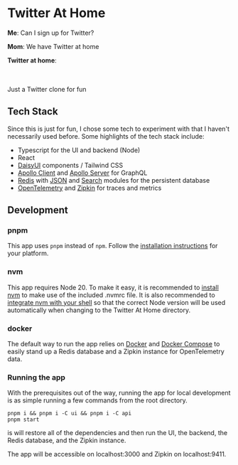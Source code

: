 # Twitter At Home
**Me**: Can I sign up for Twitter?

**Mom**: We have Twitter at home

**Twitter at home**:
<br/><br/><br/>

Just a Twitter clone for fun

## Tech Stack

Since this is just for fun, I chose some tech to experiment with that I haven't necessarily used before. Some highlights of the tech stack include:

* Typescript for the UI and backend (Node)
* React
* [DaisyUI](https://daisyui.com/) components / Tailwind CSS
* [Apollo Client](https://www.apollographql.com/docs/react/) and [Apollo Server](https://www.apollographql.com/docs/apollo-server/) for GraphQL
* [Redis](https://redis.io/) with [JSON](https://redis.io/docs/data-types/json/) and [Search](https://redis.io/docs/interact/search-and-query/) modules for the persistent database
* [OpenTelemetry](https://opentelemetry.io/docs/instrumentation/js/) and [Zipkin](https://zipkin.io/) for traces and metrics

## Development

### pnpm

This app uses `pnpm` instead of `npm`. Follow the [installation instructions](https://pnpm.io/installation) for your platform.

### nvm

This app requires Node 20. To make it easy, it is recommended to [install nvm](https://github.com/nvm-sh/nvm#installing-and-updating) to make use of the included .nvmrc file. It is also recommended to [integrate nvm with your shell](https://github.com/nvm-sh/nvm#deeper-shell-integration) so that the correct Node version will be used automatically when changing to the Twitter At Home directory.

### docker

The default way to run the app relies on [Docker](https://www.docker.com/get-started/) and [Docker Compose](https://docs.docker.com/compose/) to easily stand up a Redis database and a Zipkin instance for OpenTelemetry data.

### Running the app

With the prerequisites out of the way, running the app for local development is as simple running a few commands from the root directory.

```
pnpm i && pnpm i -C ui && pnpm i -C api
pnpm start
```

is will restore all of the dependencies and then run the UI, the backend, the Redis database, and the Zipkin instance.

The app will be accessible on localhost:3000 and Zipkin on localhost:9411.
